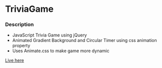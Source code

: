 # TriviaGame

### Description

* JavaScript Trivia Game using jQuery
* Animated Gradient Background and Circular Timer using css animation property
* Uses Animate.css to make game more dynamic

[Live here](https://chrisms91.github.io/TriviaGame/)
